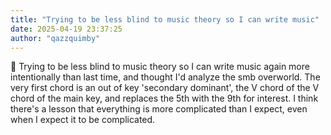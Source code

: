 ```yaml
---
title: "Trying to be less blind to music theory so I can write music"
date: 2025-04-19 23:37:25
author: "qazzquimby"
---
```


💭  Trying to be less blind to music theory so I can write music again more intentionally than last time, and thought I'd analyze the smb overworld.
The very first chord is an out of key 'secondary dominant', the V chord of the V chord of the main key, and replaces the 5th with the 9th for interest.
I think there's a lesson that everything is more complicated than I expect, even when I expect it to be complicated.